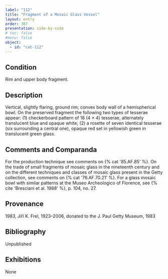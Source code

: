 ```yaml
---
label: "112"
title: "Fragment of a Mosaic Glass Vessel"
layout: entry
order: 387
presentation: side-by-side
# toc: false
#menu: false 
object:
  - id: "cat-112"
---
```


## Condition

Rim and upper body fragment.

## Description

Vertical, slightly flaring, ground rim; convex body wall of a hemispherical bowl. On the preserved fragment the following two types of tesserae appear: (1) checkerboard pattern of 16 (4 × 4) tesserae, alternately translucent blue and opaque white; (2) a rosette of seven identical tesserae (six surrounding a central one), opaque red set in yellowish green in translucent green glass.

## Comments and Comparanda

For the production technique see comments on {% cat '85.AF.85' %}. On the trade of small fragments of mosaic glass in the nineteenth century and on the different techniques and classes of mosaic glass present in the Getty collection, see comments on {% cat '76.AF.70.21' %}. For a glass mosaic bowl with similar patterns at the Museo Archeologico of Florence, see {% cite 'Bresciani et al. 1988' %}, p. 104, no. 27.

## Provenance

1983, Jiří K. Frel, 1923–2006, donated to the J. Paul Getty Museum, 1983

## Bibliography

Unpublished

## Exhibitions

None